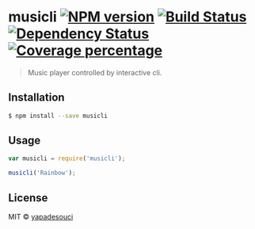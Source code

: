 # musicli [![NPM version][npm-image]][npm-url] [![Build Status][travis-image]][travis-url] [![Dependency Status][daviddm-image]][daviddm-url] [![Coverage percentage][coveralls-image]][coveralls-url]
> Music player controlled by interactive cli.

## Installation

```sh
$ npm install --save musicli
```

## Usage

```js
var musicli = require('musicli');

musicli('Rainbow');
```
## License

MIT © [yapadesouci]()


[npm-image]: https://badge.fury.io/js/musicli.svg
[npm-url]: https://npmjs.org/package/musicli
[travis-image]: https://travis-ci.org/yapadesouci/musicli.svg?branch=master
[travis-url]: https://travis-ci.org/yapadesouci/musicli
[daviddm-image]: https://david-dm.org/yapadesouci/musicli.svg?theme=shields.io
[daviddm-url]: https://david-dm.org/yapadesouci/musicli
[coveralls-image]: https://coveralls.io/repos/yapadesouci/musicli/badge.svg
[coveralls-url]: https://coveralls.io/r/yapadesouci/musicli
